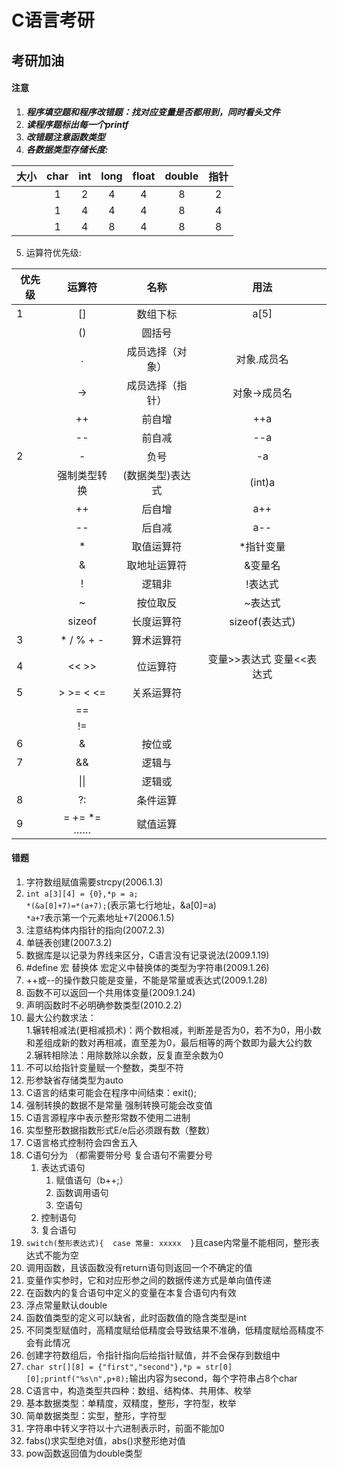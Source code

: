 # C语言考研

## 考研加油

#### 注意
1. ***程序填空题和程序改错题：找对应变量是否都用到，同时看头文件***  
2. ***读程序题标出每一个printf***  
3. ***改错题注意函数类型***
4. ***各数据类型存储长度:***  

 | 大小 | char | int | long | float | double | 指针 |
 |------|:-----:|:------:|:-----:|:--------:|:-----:|:----:|  
 |  | 1 | 2 | 4 | 4 | 8 | 2 |  
 |  | 1 | 4 | 4 | 4 | 8 | 4 |  
 |  | 1 | 4 | 8 | 4 | 8 | 8 | 
5. 运算符优先级:  

| 优先级 | 运算符 | 名称 | 用法 |
|------|:-----:|:------:|:---:|
| 1 | [] | 数组下标 | a[5] |
|  | () | 圆括号 |  |
|  | . | 成员选择（对象） |对象.成员名 |
|  | -> | 成员选择（指针） |对象->成员名 |
|  | ++ | 前自增 | ++a |
|  | -- | 前自减 | --a | 
| 2| - | 负号 | -a | 
| | 强制类型转换 | (数据类型)表达式 | (int)a | 
| | ++ | 后自增 | a++ | 
| | -- | 后自减 | a-- | 
| | * | 取值运算符 | *指针变量 | 
| | & | 取地址运算符 | &变量名 | 
| | ! | 逻辑非 | !表达式 | 
| | ~ | 按位取反 | ~表达式 | 
| | sizeof | 长度运算符 | sizeof(表达式) | 
| 3 | * / % + - | 算术运算符 |  | 
| 4 | << >> | 位运算符 | 变量>>表达式  变量<<表达式 | 
| 5 | > >= < <= | 关系运算符 |    | 
| | == |  |    | 
| | != |  |    | 
| 6 | & | 按位或|  |    |
| 7 | && | 逻辑与 |    |
| | &#124;&#124; | 逻辑或 |    |  
| 8 | ?: | 条件运算 |    |
| 9 | = += *= …… | 赋值运算 | |    |  

 





#### 错题 
1. 字符数组赋值需要strcpy(2006.1.3)  
2. `int a[3][4] = {0},*p = a;`   
`*(&a[0]+7)=*(a+7);`(表示第七行地址，&a[0]=a)  
`*a+7`表示第一个元素地址+7(2006.1.5)  
3. 注意结构体内指针的指向(2007.2.3)  
4. 单链表创建(2007.3.2)  
5. 数据库是以记录为界线来区分，C语言没有记录说法(2009.1.19)  
6. \#define 宏 替换体  宏定义中替换体的类型为字符串(2009.1.26)  
7. ++或--的操作数只能是变量，不能是常量或表达式(2009.1.28)  
8. 函数不可以返回一个共用体变量(2009.1.24)  
9. 声明函数时不必明确参数类型(2010.2.2)  
10. 最大公约数求法：   
1.辗转相减法(更相减损术)：两个数相减，判断差是否为0，若不为0，用小数和差组成新的数对再相减，直至差为0，最后相等的两个数即为最大公约数  
2.辗转相除法：用除数除以余数，反复直至余数为0
11. 不可以给指针变量赋一个整数，类型不符
12. 形参缺省存储类型为auto
13. C语言的结束可能会在程序中间结束：exit();
14. 强制转换的数据不是常量  强制转换可能会改变值
15. C语言源程序中表示整形常数不使用二进制
16. 实型整形数据指数形式E/e后必须跟有数（整数）  
17. C语言格式控制符会四舍五入  
18. C语句分为  （都需要带分号   复合语句不需要分号  
    1. 表达式语句
        1. 赋值语句（b++;）
        2. 函数调用语句
        3. 空语句
    2. 控制语句
    3. 复合语句
19. `switch(整形表达式){  case 常量: xxxxx  }`且case内常量不能相同，整形表达式不能为空
20. 调用函数，且该函数没有return语句则返回一个不确定的值
21. 变量作实参时，它和对应形参之间的数据传递方式是单向值传递
22. 在函数内的复合语句中定义的变量在本复合语句内有效
23. 浮点常量默认double
24. 函数值类型的定义可以缺省，此时函数值的隐含类型是int
25. 不同类型赋值时，高精度赋给低精度会导致结果不准确，低精度赋给高精度不会有此情况
26. 创建字符数组后，令指针指向后给指针赋值，并不会保存到数组中
27. `char str[][8] = {"first","second"},*p = str[0][0];printf("%s\n",p+8);`输出内容为second，每个字符串占8个char
28. C语言中，构造类型共四种：数组、结构体、共用体、枚举
29. 基本数据类型：单精度，双精度，整形，字符型，枚举
30. 简单数据类型：实型，整形，字符型
31. 字符串中转义字符以十六进制表示时，前面不能加0
32. fabs()求实型绝对值，abs()求整形绝对值  
33. pow函数返回值为double类型                                                                                                                                                                                                                                                                                                                                                                                                                                                                                                                                                 




